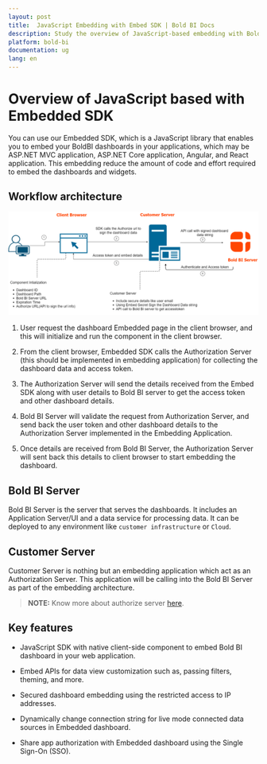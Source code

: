 ```yaml
---
layout: post
title:  JavaScript Embedding with Embed SDK | Bold BI Docs
description: Study the overview of JavaScript-based embedding with Bold BI Embedded SDK. This embedding reduces the amount of code and effort needed to embed the dashboards.
platform: bold-bi
documentation: ug
lang: en
---
```


# Overview of JavaScript based with Embedded SDK

You can use our Embedded SDK, which is a JavaScript library that enables you to embed your BoldBI dashboards in your applications, which may be ASP.NET MVC application, ASP.NET Core application, Angular, and React application. This embedding reduce the amount of code and effort required to embed the dashboards and widgets.

## Workflow architecture
![JavaScriptBased](/static/assets/javascript/images/javascript-based.png)

1. User request the dashboard Embedded page in the client browser, and this will initialize and run the component in the client browser.

2. From the client browser, Embedded SDK calls the Authorization Server (this should be implemented in embedding application) for collecting the dashboard data and access token.

3. The Authorization Server will send the details received from the Embed SDK along with user details to Bold BI server to get the access token and other dashboard details.

4. Bold BI Server will validate the request from Authorization Server, and send back the user token and other dashboard details to the Authorization Server implemented in the Embedding Application.

5. Once details are received from Bold BI Server, the Authorization Server will sent back this details to client browser to start embedding the dashboard.

## Bold BI Server
Bold BI Server is the server that serves the dashboards. It includes an Application Server/UI and a data service for processing data. It can be deployed to any environment like `customer infrastructure` or `Cloud`. 

## Customer Server
Customer Server is nothing but an embedding application which act as an Authorization Server. This application will be calling into the Bold BI Server as part of the embedding architecture. 

> **NOTE:** Know more about authorize server [here](/security-configuration/authorize-server/).

## Key features  

* JavaScript SDK with native client-side component to embed Bold BI dashboard in your web application.

* Embed APIs for data view customization such as, passing filters, theming, and more.

* Secured dashboard embedding using the restricted access to IP addresses.

* Dynamically change connection string for live mode connected data sources in Embedded dashboard.

* Share app authorization with Embedded dashboard using the Single Sign-On (SSO).

